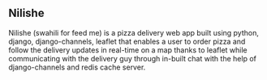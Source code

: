 ## Nilishe
 Nilishe (swahili for feed me) is a pizza delivery web app built using python, django, django-channels, leaflet that enables a user to order pizza and follow the delivery updates in real-time on a map thanks to leaflet while communicating with the delivery guy through in-built chat with the help of django-channels and redis cache server.
